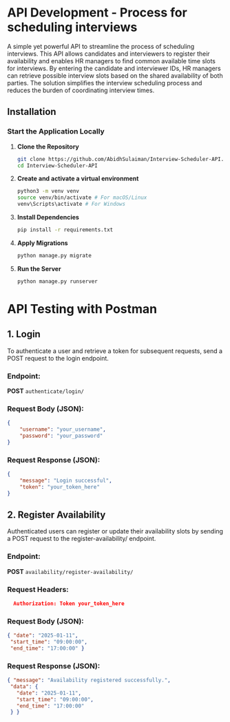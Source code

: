 # API Development - Process for scheduling interviews

A simple yet powerful API to streamline the process of scheduling interviews. This API allows candidates and interviewers to register their availability and enables HR managers to find common available time slots for interviews. By entering the candidate and interviewer IDs, HR managers can retrieve possible interview slots based on the shared availability of both parties. The solution simplifies the interview scheduling process and reduces the burden of coordinating interview times.


  ## Installation

### Start the Application Locally

1. **Clone the Repository**
   ```bash
   git clone https://github.com/AbidhSulaiman/Interview-Scheduler-API.git
   cd Interview-Scheduler-API


2. **Create and activate a virtual environment**
   ```bash
   python3 -m venv venv
   source venv/bin/activate # For macOS/Linux
   venv\Scripts\activate # For Windows

3. **Install Dependencies**
   ```bash
   pip install -r requirements.txt

4. **Apply Migrations**
   ```bash
   python manage.py migrate

5. **Run the Server**
   ```bash
   python manage.py runserver

# API Testing with Postman

## 1. Login

To authenticate a user and retrieve a token for subsequent requests, send a POST request to the login endpoint.

### Endpoint:
**POST** `authenticate/login/`

### Request Body (JSON):

```json
{
    "username": "your_username",
    "password": "your_password"
}
```

### Request Response (JSON):

```json
{
    "message": "Login successful",
    "token": "your_token_here"
}
```

## 2. Register Availability

Authenticated users can register or update their availability slots by sending a POST request to the register-availability/ endpoint.

### Endpoint:
**POST** `availability/register-availability/`

### Request Headers:
```json
  Authorization: Token your_token_here
```
### Request Body (JSON):

```json
{ "date": "2025-01-11",
 "start_time": "09:00:00",
 "end_time": "17:00:00" }
```

### Request Response (JSON):

```json
{ "message": "Availability registered successfully.",
 "data": {
   "date": "2025-01-11",
   "start_time": "09:00:00",
   "end_time": "17:00:00"
 } }
```


